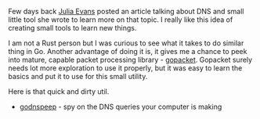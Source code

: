 Few days back [Julia Evans](https://jvns.ca/) posted an article talking about DNS and small little tool she wrote to learn more on that topic. I really like this idea of creating small tools to learn new things.

I am not a Rust person but I was curious to see what it takes to do similar thing in Go. Another advantage of doing it is, it gives me a chance to peek into mature, capable packet processing library - [gopacket](https://github.com/google/gopacket). Gopacket surely needs lot more exploration to use it properly, but it was easy to learn the basics and put it to use for this small utility.

Here is that quick and dirty util.
  - [godnspeep](https://github.com/siddharth178/godnspeep) - spy on the DNS queries your computer is making
